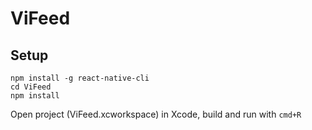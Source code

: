 # ViFeed

## Setup

```
npm install -g react-native-cli
cd ViFeed
npm install
```

Open project (ViFeed.xcworkspace) in Xcode, build and run with `cmd+R`
